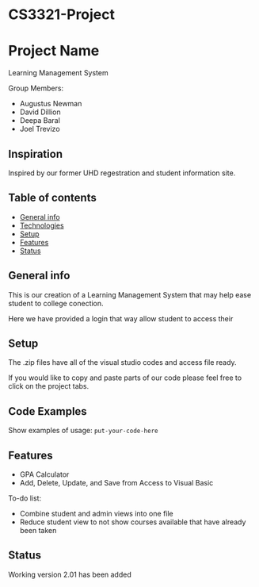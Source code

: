 # CS3321-Project

# Project Name
Learning Management System

Group Members:
* Augustus Newman
* David Dillion
* Deepa Baral
* Joel Trevizo

## Inspiration
Inspired by our former UHD regestration and student information site.

## Table of contents
* [General info](#general-info)
* [Technologies](#technologies)
* [Setup](#setup)
* [Features](#features)
* [Status](#status)

## General info
 This is our creation of a Learning Management System that may help ease student to college conection. 
   
 Here we have provided a login that way allow student to access their 

## Setup
  The .zip files have all of the visual studio codes and access file ready.

  If you would like to copy and paste parts of our code please feel free to click on the project tabs.

## Code Examples
Show examples of usage:
`put-your-code-here`

## Features
* GPA Calculator
* Add, Delete, Update, and Save from Access to Visual Basic

To-do list:
* Combine student and admin views into one file
* Reduce student view to not show courses available that have already been taken

## Status
Working version 2.01 has been added
